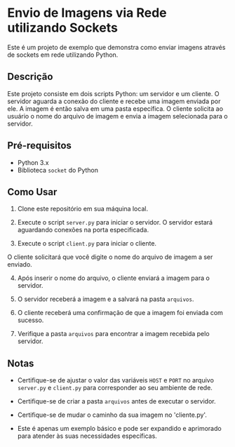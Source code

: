 # Envio de Imagens via Rede utilizando Sockets

Este é um projeto de exemplo que demonstra como enviar imagens através de sockets em rede utilizando Python.

## Descrição

Este projeto consiste em dois scripts Python: um servidor e um cliente. O servidor aguarda a conexão do cliente e recebe uma imagem enviada por ele. A imagem é então salva em uma pasta específica. O cliente solicita ao usuário o nome do arquivo de imagem e envia a imagem selecionada para o servidor.

## Pré-requisitos

- Python 3.x
- Biblioteca `socket` do Python

## Como Usar

1. Clone este repositório em sua máquina local.

2. Execute o script `server.py` para iniciar o servidor.
O servidor estará aguardando conexões na porta especificada.

3. Execute o script `client.py` para iniciar o cliente.

O cliente solicitará que você digite o nome do arquivo de imagem a ser enviado.

4. Após inserir o nome do arquivo, o cliente enviará a imagem para o servidor.

5. O servidor receberá a imagem e a salvará na pasta `arquivos`.

6. O cliente receberá uma confirmação de que a imagem foi enviada com sucesso.

7. Verifique a pasta `arquivos` para encontrar a imagem recebida pelo servidor.

## Notas

- Certifique-se de ajustar o valor das variáveis `HOST` e `PORT` no arquivo `server.py` e `client.py` para corresponder ao seu ambiente de rede.

- Certifique-se de criar a pasta `arquivos` antes de executar o servidor.

- Certifique-se de mudar o caminho da sua imagem no 'cliente.py'.

- Este é apenas um exemplo básico e pode ser expandido e aprimorado para atender às suas necessidades específicas.

